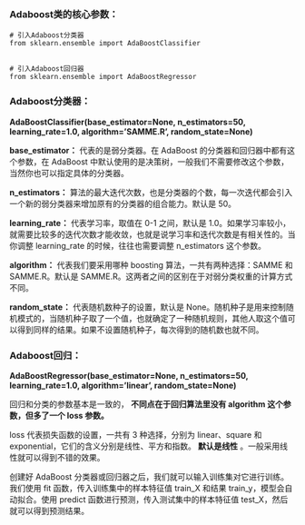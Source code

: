 
### Adaboost类的核心参数：

    # 引入Adaboost分类器
    from sklearn.ensemble import AdaBoostClassifier


    # 引入Adaboost回归器
    from sklearn.ensemble import AdaBoostRegressor

### Adaboost分类器：

__AdaBoostClassifier(base_estimator=None, n_estimators=50, learning_rate=1.0, algorithm=’SAMME.R’, random_state=None)__

__base_estimator：__ 代表的是弱分类器。在 AdaBoost 的分类器和回归器中都有这个参数，在 AdaBoost 中默认使用的是决策树，一般我们不需要修改这个参数，当然你也可以指定具体的分类器。

__n_estimators：__ 算法的最大迭代次数，也是分类器的个数，每一次迭代都会引入一个新的弱分类器来增加原有的分类器的组合能力。默认是 50。

__learning_rate：__ 代表学习率，取值在 0-1 之间，默认是 1.0。如果学习率较小，就需要比较多的迭代次数才能收敛，也就是说学习率和迭代次数是有相关性的。当你调整 learning_rate 的时候，往往也需要调整 n_estimators 这个参数。

__algorithm：__ 代表我们要采用哪种 boosting 算法，一共有两种选择：SAMME 和 SAMME.R。默认是 SAMME.R。这两者之间的区别在于对弱分类权重的计算方式不同。

__random_state：__ 代表随机数种子的设置，默认是 None。随机种子是用来控制随机模式的，当随机种子取了一个值，也就确定了一种随机规则，其他人取这个值可以得到同样的结果。如果不设置随机种子，每次得到的随机数也就不同。

### Adaboost回归：

__AdaBoostRegressor(base_estimator=None, n_estimators=50, learning_rate=1.0, algorithm=’linear’, random_state=None)__

回归和分类的参数基本是一致的， __不同点在于回归算法里没有 algorithm 这个参数，但多了一个 loss 参数。__

loss 代表损失函数的设置，一共有 3 种选择，分别为 linear、square 和 exponential，它们的含义分别是线性、平方和指数。 __默认是线性__ 。一般采用线性就可以得到不错的效果。

创建好 AdaBoost 分类器或回归器之后，我们就可以输入训练集对它进行训练。我们使用 fit 函数，传入训练集中的样本特征值 train_X 和结果 train_y，模型会自动拟合。使用 predict 函数进行预测，传入测试集中的样本特征值 test_X，然后就可以得到预测结果。

